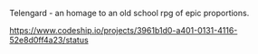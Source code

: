 Telengard - an homage to an old school rpg of epic proportions.

https://www.codeship.io/projects/3961b1d0-a401-0131-4116-52e8d0ff4a23/status